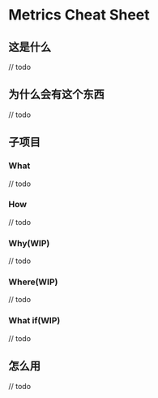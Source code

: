 # Metrics Cheat Sheet

## 这是什么
// todo

## 为什么会有这个东西
// todo

## 子项目

### What

// todo

### How

// todo

### Why(WIP)

// todo

### Where(WIP)

// todo

### What if(WIP)

// todo

## 怎么用

// todo

